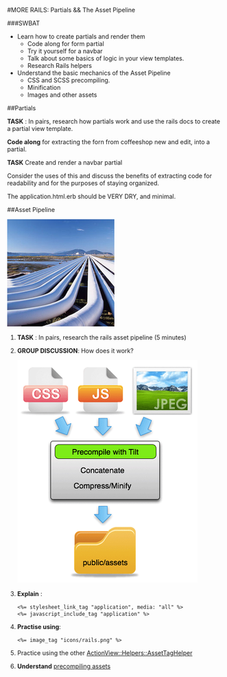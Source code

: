#MORE RAILS: Partials && The Asset Pipeline

###SWBAT 

* Learn how to create partials and render them
	* Code along for form partial
	* Try it yourself for a navbar 
	* Talk about some basics of logic in your view templates. 
	* Research Rails helpers
* Understand the basic mechanics of the Asset Pipeline
	* CSS and SCSS precompiling. 
	* Minification
	* Images and other assets 

##Partials

**TASK** : In pairs, research how partials work and use the rails docs to create a partial view template.

**Code along** for extracting the forn from coffeeshop new and edit, into a partial.

**TASK** Create and render a navbar partial 

Consider the uses of this and discuss the benefits of extracting code for readability and for the purposes of staying organized. 

 

The application.html.erb should be VERY DRY, and minimal.


##Asset Pipeline


![image](plains-all-america.jpg)



1. **TASK** : In pairs, research the rails asset pipeline (5 minutes)

2. **GROUP DISCUSSION**: How does it work? 




	![image](pipeline.png)



3. **Explain** :

	```
	<%= stylesheet_link_tag "application", media: "all" %>
	<%= javascript_include_tag "application" %>
	```

4. **Practise using**:

	```
	<%= image_tag "icons/rails.png" %>
	```

5. Practice using the other [ActionView::Helpers::AssetTagHelper](http://api.rubyonrails.org/classes/ActionView/Helpers/AssetTagHelper.html)


6. **Understand** [precompiling assets](http://guides.rubyonrails.org/asset_pipeline.html)